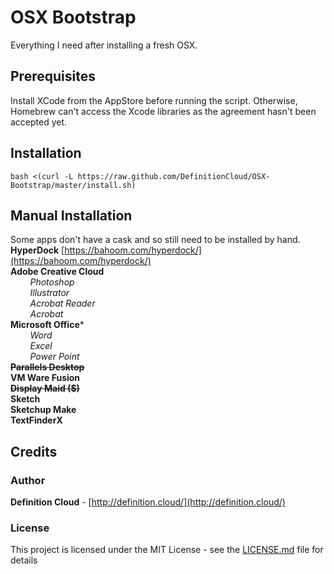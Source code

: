 # OSX Bootstrap
Everything I need after installing a fresh OSX.

## Prerequisites
Install XCode from the AppStore before running the script. Otherwise, Homebrew can't access the Xcode libraries as the agreement hasn't been accepted yet.

## Installation
``` 
bash <(curl -L https://raw.github.com/DefinitionCloud/OSX-Bootstrap/master/install.sh)
```
## Manual Installation
Some apps don't have a cask and so still need to be installed by hand.
**HyperDock** [https://bahoom.com/hyperdock/](https://bahoom.com/hyperdock/)<br>
**Adobe Creative Cloud**<br>
*&nbsp;&nbsp;&nbsp;&nbsp;&nbsp;&nbsp;&nbsp; Photoshop<br>
&nbsp;&nbsp;&nbsp;&nbsp;&nbsp;&nbsp;&nbsp; Illustrator<br>
&nbsp;&nbsp;&nbsp;&nbsp;&nbsp;&nbsp;&nbsp; Acrobat Reader<br>
&nbsp;&nbsp;&nbsp;&nbsp;&nbsp;&nbsp;&nbsp; Acrobat<br>*
**Microsoft Office***<br>
*&nbsp;&nbsp;&nbsp;&nbsp;&nbsp;&nbsp;&nbsp; Word<br>
&nbsp;&nbsp;&nbsp;&nbsp;&nbsp;&nbsp;&nbsp; Excel<br>
&nbsp;&nbsp;&nbsp;&nbsp;&nbsp;&nbsp;&nbsp; Power Point<br>*
**~~Parallels Desktop~~**<br>
**VM Ware Fusion**<br>
**~~Display Maid ($)~~**<br>
**Sketch**<br>
**Sketchup Make**<br>
**TextFinderX**<br>

## Credits

### Author
**Definition Cloud** - [http://definition.cloud/](http://definition.cloud/)

### License
This project is licensed under the MIT License - see the [LICENSE.md](LICENSE.md) file for details
